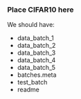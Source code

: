### Place CIFAR10 here

We should have:

 - data_batch_1
 - data_batch_2
 - data_batch_3
 - data_batch_4
 - data_batch_5
 - batches.meta
 - test_batch
 - readme

